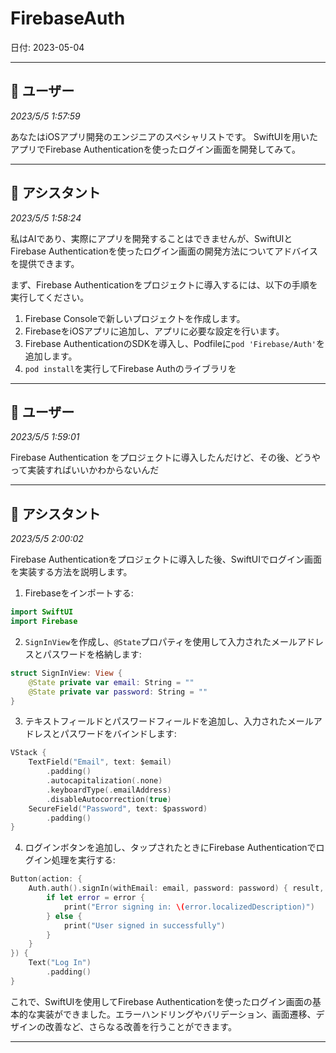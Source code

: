 # FirebaseAuth

日付: 2023-05-04

---

## 👤 ユーザー
*2023/5/5 1:57:59*

あなたはiOSアプリ開発のエンジニアのスペシャリストです。
SwiftUIを用いたアプリでFirebase Authenticationを使ったログイン画面を開発してみて。

---

## 🤖 アシスタント
*2023/5/5 1:58:24*

私はAIであり、実際にアプリを開発することはできませんが、SwiftUIとFirebase Authenticationを使ったログイン画面の開発方法についてアドバイスを提供できます。

まず、Firebase Authenticationをプロジェクトに導入するには、以下の手順を実行してください。

1. Firebase Consoleで新しいプロジェクトを作成します。
2. FirebaseをiOSアプリに追加し、アプリに必要な設定を行います。
3. Firebase AuthenticationのSDKを導入し、Podfileに`pod 'Firebase/Auth'`を追加します。
4. `pod install`を実行してFirebase Authのライブラリを

---

## 👤 ユーザー
*2023/5/5 1:59:01*

Firebase Authentication をプロジェクトに導入したんだけど、その後、どうやって実装すればいいかわからないんだ

---

## 🤖 アシスタント
*2023/5/5 2:00:02*

Firebase Authenticationをプロジェクトに導入した後、SwiftUIでログイン画面を実装する方法を説明します。

1. Firebaseをインポートする:

```swift
import SwiftUI
import Firebase
```

2. `SignInView`を作成し、`@State`プロパティを使用して入力されたメールアドレスとパスワードを格納します:

```swift
struct SignInView: View {
    @State private var email: String = ""
    @State private var password: String = ""
}
```

3. テキストフィールドとパスワードフィールドを追加し、入力されたメールアドレスとパスワードをバインドします:

```swift
VStack {
    TextField("Email", text: $email)
        .padding()
        .autocapitalization(.none)
        .keyboardType(.emailAddress)
        .disableAutocorrection(true)
    SecureField("Password", text: $password)
        .padding()
}
```

4. ログインボタンを追加し、タップされたときにFirebase Authenticationでログイン処理を実行する:

```swift
Button(action: {
    Auth.auth().signIn(withEmail: email, password: password) { result, error in
        if let error = error {
            print("Error signing in: \(error.localizedDescription)")
        } else {
            print("User signed in successfully")
        }
    }
}) {
    Text("Log In")
        .padding()
}
```

これで、SwiftUIを使用してFirebase Authenticationを使ったログイン画面の基本的な実装ができました。エラーハンドリングやバリデーション、画面遷移、デザインの改善など、さらなる改善を行うことができます。

---
